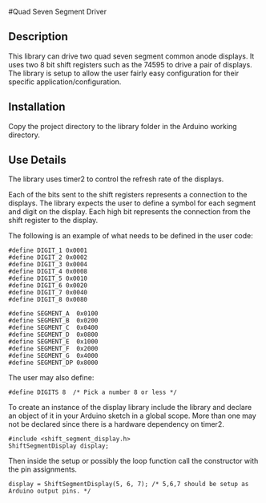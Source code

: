 #Quad Seven Segment Driver

## Description

This library can drive two quad seven segment common anode displays. It uses two 8 bit shift registers such as the 74595 to drive a pair of displays. The library is setup to allow the user fairly easy configuration for their specific application/configuration.

## Installation

Copy the project directory to the library folder in the Arduino working directory.

## Use Details

The library uses timer2 to control the refresh rate of the displays.

Each of the bits sent to the shift registers represents a connection to the displays. The library expects the user to define a symbol for each segment and digit on the display. Each high bit represents the connection from the shift register to the display.

The following is an example of what needs to be defined in the user code:

```#define DIGIT_1 0x0001```  
```#define DIGIT_2 0x0002```  
```#define DIGIT_3 0x0004```  
```#define DIGIT_4 0x0008```  
```#define DIGIT_5 0x0010```  
```#define DIGIT_6 0x0020```  
```#define DIGIT_7 0x0040```  
```#define DIGIT_8 0x0080```  

```#define SEGMENT_A  0x0100```  
```#define SEGMENT_B  0x0200```  
```#define SEGMENT_C  0x0400```  
```#define SEGMENT_D  0x0800```  
```#define SEGMENT_E  0x1000```  
```#define SEGMENT_F  0x2000```  
```#define SEGMENT_G  0x4000```  
```#define SEGMENT_DP 0x8000```  

The user may also define:

```#define DIGITS 8  /* Pick a number 8 or less */```

To create an instance of the display library include the library and declare an object of it in your Arduino sketch in a global scope. More than one may not be declared since there is a hardware dependency on timer2.

```#include <shift_segment_display.h>```  
```ShiftSegmentDisplay display;```

Then inside the setup or possibly the loop function call the constructor with the pin assignments.

```display = ShiftSegmentDisplay(5, 6, 7); /* 5,6,7 should be setup as Arduino output pins. */```
